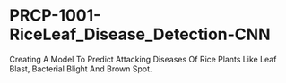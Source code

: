 # PRCP-1001-RiceLeaf_Disease_Detection-CNN
Creating A Model To Predict Attacking Diseases Of Rice Plants Like Leaf Blast, Bacterial Blight And Brown Spot.
